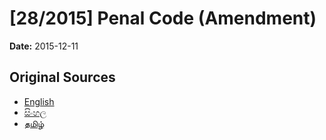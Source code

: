 # [28/2015] Penal Code (Amendment)

**Date:** 2015-12-11

## Original Sources

- [English](https://documents.gov.lk/view/bills/2015/12/28-2015_E.pdf)
- [සිංහල](https://documents.gov.lk/view/bills/2015/12/28-2015_S.pdf)
- [தமிழ்](https://documents.gov.lk/view/bills/2015/12/28-2015_T.pdf)
